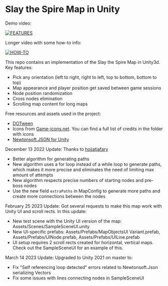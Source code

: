 # Slay the Spire Map in Unity

Demo video:

[![FEATURES](https://img.youtube.com/vi/gHPh3trkJWc/0.jpg)](https://youtu.be/gHPh3trkJWc)

Longer video with some how-to info:

[![HOW-TO](https://img.youtube.com/vi/P9ogBkLWmPQ/0.jpg)](https://youtu.be/P9ogBkLWmPQ)

This repo contains an implementation of the Slay the Spire Map in Unity3d. 
Key features:
- Pick any orientation (left to right, right to left, top to bottom, bottom to top)
- Map appearance and player position get saved between game sessions
- Node position randomization
- Cross nodes elimination
- Scrolling map content for long maps

Free resources and assets used in the project:
- [DOTween](https://assetstore.unity.com/packages/tools/animation/dotween-hotween-v2-27676)
- Icons from [Game-icons.net](https://game-icons.net). You can find a full list of credits in the folder with icons
- [Newtonsoft.JSON for Unity](https://assetstore.unity.com/packages/tools/input-management/json-net-for-unity-11347) 

December 13 2022 Update:
Thanks to [hojjatjafary](https://github.com/hojjatjafary)
- Better algorithm for generating paths
- New algorithm uses a for loop instead of a while loop to generate paths, which makes it more precise and eliminates the need of limiting max amount of attempts
- New algorithm respects precise numbers of starting nodes and pre-boss nodes
- Use the new field `extraPaths` in MapConfig to generate more paths and create more connections between the nodes

February 25 2023 Update:
Got several requests to make this map work with Unity UI and scroll rects. 
In this update: 
- New test scene with the Unity UI version of the map: Assets/Scenes/SampleSceneUI.unity
- New UI-specific prefabs: Assets/Prefabs/MapObjectsUI Variant.prefab, Assets/Prefabs/UINode.prefab, Assets/Prefabs/UILine.prefab
- UI setup requires 2 scroll rects created for horizontal, vertical maps. Check out the SampleSceneUI for an example of this.

March 14 2023 Update:
Upgraded to Unity 2021 on master to: 
- Fix "Self referencing loop detected" errors related to Newtonsoft.Json serializing Vectors
- Fix some issues with lines connecting nodes in SampleSceneUI
